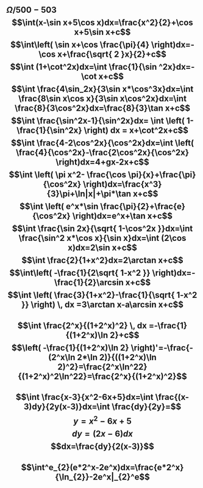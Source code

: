 $\Omega / 500-503$
$$\int(x-\sin x+5\cos x)dx=\frac{x^2}{2}+\cos x+5\sin x+c$$
$$\int\left( \sin x+\cos \frac{\pi}{4} \right)dx=-\cos x+\frac{\sqrt{ 2 }x}{2}+c$$
	$$\int (1+\cot^2x)dx=\int \frac{1}{\sin ^2x}dx=-\cot x+c$$
	$$\int \frac{4\sin_2x}{3\sin x*\cos^3x}dx=\int \frac{8\sin x\cos x}{3\sin x\cos^2x}dx=\int \frac{8}{3\cos^2x}dx=\frac{8}{3}\tan x+c$$
	$$\int \frac{\sin^2x-1}{\sin^2x}dx= \int \left( 1-\frac{1}{\sin^2x} \right) dx = x+\cot^2x+c$$
$$\int \frac{4-2\cos^2x}{\cos^2x}dx=\int \left( \frac{4}{\cos^2x}-\frac{2\cos^2x}{\cos^2x} \right)dx=4+gx-2x+c$$
$$\int \left( \pi x^2- \frac{\cos \pi}{x}+\frac{\pi}{\cos^2x} \right)dx=\frac{x^3}{3}\pi+\ln|x|+\pi*\tan x+c$$
$$\int \left( e^x*\sin \frac{\pi}{2}+\frac{e}{\cos^2x} \right)dx=e^x+\tan x+c$$
$$\int \frac{\sin 2x}{\sqrt{ 1-\cos^2x }}dx=\int \frac{\sin^2 x*\cos x}{\sin x}dx=\int (2\cos x)dx=2\sin x+c$$
$$\int \frac{2}{1+x^2}dx=2\arctan x+c$$
$$\int\left( -\frac{1}{2\sqrt{ 1-x^2 }} \right)dx=-\frac{1}{2}\arcsin x+c$$
$$\int \left( \frac{3}{1+x^2}-\frac{1}{\sqrt{ 1-x^2 }} \right) \, dx =3\arctan x-a\arcsin x+c$$
---
$$\int \frac{2^x}{(1+2^x)^2} \, dx =-\frac{1}{(1+2^x)\ln 2}+c$$
$$\left( -\frac{1}{(1+2^x)\ln 2} \right)'=-\frac{-(2^x\ln 2*\ln 2)}{((1+2^x)\ln 2)^2}=\frac{2^x\ln^22}{(1+2^x)^2\ln^22}=\frac{2^x}{(1+2^x)^2}$$
---
$$\int \frac{x-3}{x^2-6x+5}dx=\int \frac{(x-3)dy}{2y(x-3)}dx=\int \frac{dy}{2y}=$$
$$y=x^2-6x+5$$
$$dy=(2x-6)dx$$
$$dx=\frac{dy}{2(x-3)}$$
---
$$\int^e_{2}(e*2^x-2e^x)dx=\frac{e*2^x}{\ln_{2}}-2e^x|_{2}^e$$
---

